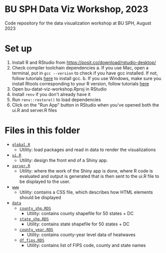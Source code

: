 # BU SPH Data Viz Workshop, 2023

Code repository for the data visualization workshop at BU SPH, August 2023

# Set up

1. Install R and RStudio from https://posit.co/download/rstudio-desktop/
2. Check compiler toolchain dependencies
  a. If you use Mac, open a terminal, put in `gcc --version` to check if you have gcc installed. If not, follow tutorials [here](https://devicetests.com/fix-gcc-command-not-found-error-ubuntu) to install gcc.
  b. If you use Windows, make sure you install Rtools corresponding to your R version, follow tutorials [here](https://cran.r-project.org/bin/windows/Rtools/rtools43/rtools.html)
4. Open bu-datat-viz-workshop.Rproj in RStudio
5. Install `renv` if you don't already have it
6. Run `renv::restore()` to load dependencies
7. Click on the "Run App" button in RStudio when you've opened both the ui.R and server.R files

# Files in this folder

- [`global.R`](global.R)
  - Utility: load packages and read in data to render the visualizations
- [`ui.R`](ui.R)
  - Utility: design the front end of a Shiny app.
- [`server.R`](server.R)
  - Utility: where the work of the Shiny app is done, where R code is evaluated and output is generated that is then sent to the ui.R file to be displayed to the user.
- [`www`](www)
  - Utility: contains a CSS file, which describes how HTML elements should be displayed
- [`data`](data)
  - [`county_shp.RDS`](data/county_shp.RDS)
    - Utility: contains county shapefile for 50 states + DC
  - [`state_shp.RDS`](data/state_shp.RDS)
    - Utility: contains state shapefile for 50 states + DC
  - [`county_year.RDS`](data/county_year.RDS)
    - Utility: contains county-year level data of heatwaves
  - [`df_fips.RDS`](data/df_fips.RDS)
    - Utility: contains list of FIPS code, county and state names

